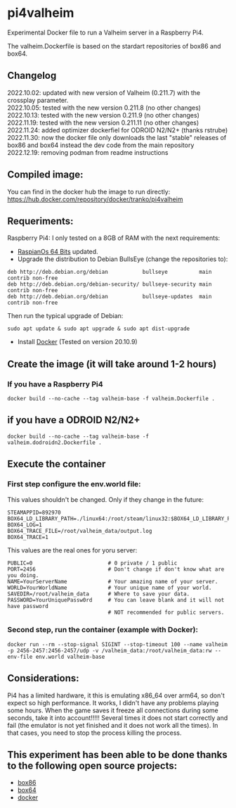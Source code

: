 # pi4valheim
Experimental Docker file to run a Valheim server in a Raspberry Pi4.

The valheim.Dockerfile is based on the stardart repositories of box86 and box64.

## Changelog
2022.10.02: updated with new version of Valheim (0.211.7) with the crossplay parameter.  
2022.10.05: tested with the new version 0.211.8 (no other changes)  
2022.10.13: tested with the new version 0.211.9 (no other changes)  
2022.11.19: tested with the new version 0.211.11 (no other changes)  
2022.11.24: added optimizer dockerfiel for ODROID N2/N2+ (thanks rstrube)  
2022.11.30: now the docker file only downloads the last "stable" releases of box86 and box64 instead the dev code from the main repository  
2022.12.19: removing podman from readme instructions

## Compiled image:
You can find in the docker hub the image to run directly: https://hub.docker.com/repository/docker/tranko/pi4valheim

## Requeriments:
Raspberry Pi4: I only tested on a 8GB of RAM with the next requirements:
- [RaspianOs 64 Bits](https://downloads.raspberrypi.org/raspios_arm64/images/raspios_arm64-2020-05-28/) updated.
- Upgrade the distribution to Debian BullsEye (change the repositories to):

```
deb http://deb.debian.org/debian           bullseye          main contrib non-free
deb http://deb.debian.org/debian-security/ bullseye-security main contrib non-free
deb http://deb.debian.org/debian           bullseye-updates  main contrib non-free
```

Then run the typical upgrade of Debian:
```
sudo apt update & sudo apt upgrade & sudo apt dist-upgrade
```

- Install [Docker](https://docs.docker.com/engine/install/debian/) (Tested on version 20.10.9)

## Create the image (it will take around 1-2 hours)
### If you have a Raspberry Pi4

    docker build --no-cache --tag valheim-base -f valheim.Dockerfile .

## if you have a ODROID N2/N2+

    docker build --no-cache --tag valheim-base -f valheim.dodroidn2.Dockerfile .

## Execute the container

### First step configure the env.world file:

This values shouldn't be changed. Only if they change in the future:
    
    STEAMAPPID=892970
    BOX64_LD_LIBRARY_PATH=./linux64:/root/steam/linux32:$BOX64_LD_LIBRARY_PATH
    BOX64_LOG=1
    BOX64_TRACE_FILE=/root/valheim_data/output.log
    BOX64_TRACE=1
    
This values are the real ones for yoru server:    
    
    PUBLIC=0                        # 0 private / 1 public
    PORT=2456                       # Don't change if don't know what are you doing. 
    NAME=YourServerName             # Your amazing name of your server.
    WORLD=YourWorldName             # Your unique name of your world.
    SAVEDIR=/root/valheim_data      # Where to save your data.
    PASSWORD=YourUniquePassw0rd     # You can leave blank and it will not have password
                                    # NOT recommended for public servers.

### Second step, run the container (example with Docker):

    docker run --rm --stop-signal SIGINT --stop-timeout 100 --name valheim -p 2456-2457:2456-2457/udp -v /valheim_data:/root/valheim_data:rw --env-file env.world valheim-base

## Considerations:
Pi4 has a limited hardware, it this is emulating x86_64 over arm64, so don't expect so high performance. It works, I didn't have any problems playing some hours.
When the game saves it freeze all connections during some seconds, take it into account!!!!! Several times it does not start correctly and fail (the emulator is not yet finished and it does not work all the times). In that cases, you need to stop the process killing the process.

## This experiment has been able to be done thanks to the following open source projects:
- [box86](https://github.com/ptitSeb/box86)
- [box64](https://github.com/ptitSeb/box64)
- [docker](docker.com)

